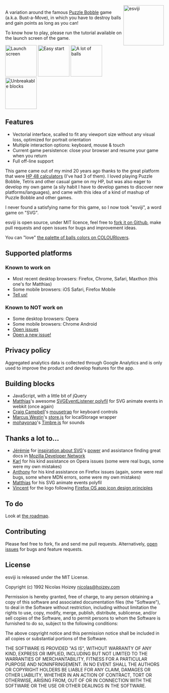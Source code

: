 <img src="http://play.esviji.com/img/firefox-os/icon-128.png" alt="esviji" width="128" height="128" style="float: right" />

A variation around the famous [Puzzle Bobble](http://en.wikipedia.org/wiki/Puzzle_Bobble) game (a.k.a. Bust-a-Move), in which you have to destroy balls and gain points as long as you can!

To know how to play, please run the tutorial available on the launch screen of the game.

<img src="https://github.com/nhoizey/esviji/raw/master/images/screenshots/01-launch-screen.png" alt="Launch screen" width="100" />
<img src="https://github.com/nhoizey/esviji/raw/master/images/screenshots/02-easy-start.png" alt="Easy start" width="100" />
<img src="https://github.com/nhoizey/esviji/raw/master/images/screenshots/03-a-lot-of-balls.png" alt="A lot of balls" width="100" />
<img src="https://github.com/nhoizey/esviji/raw/master/images/screenshots/04-unbreakable-blocks.png" alt="Unbreakable blocks" width="100" />

## Features

- Vectorial interface, scalled to fit any viewport size without any visual loss, optimized for portrait orientation
- Multiple interaction options: keyboard, mouse & touch
- Current game persistence: close your browser and resume your game when you return
- Full off-line support

This game came out of my mind 20 years ago thanks to the great platform that were [HP 48 calculators](http://en.wikipedia.org/wiki/HP-48_series) (I've had 3 of them). I loved playing Puzzle Bobble, Tetris and other casual game on my HP, but was also eager to develop my own game (a sily habit I have to develop games to discover new platforms/languages), and came with this idea of a kind of mashup of Puzzle Bobble and other games.

I never found a satisfying name for this game, so I now took "esviji", a word game on "SVG".

esviji is open source, under MIT licence, feel free to <a href="https://github.com/nhoizey/esviji">fork it on Github</a>, make pull requests and open issues for bugs and improvement ideas.

You can "love" [the palette of balls colors on COLOURlovers](http://www.colourlovers.com/palette/2807157/esviji).

## Supported platforms

### Known to work on

- Most recent desktop browsers: Firefox, Chrome, Safari, Maxthon (this one's for Matthias)
- Some mobile browsers: iOS Safari, Firefox Mobile
- [Tell us!](http://twitter.com/esviji)

### Known to NOT work on

- Some desktop browsers: Opera
- Some mobile browsers: Chrome Android
- [Open issues](https://github.com/nhoizey/esviji/issues?labels=Broken+browser+support&page=1&state=open)
- [Open a new issue!](https://github.com/nhoizey/esviji/issues/new)

## Privacy policy

Aggregated analytics data is collected through Google Analytics and is only used to improve the product and develop features for the app.

## Building blocks

- JavaScript, with a little bit of jQuery
- [Matthias](http://twitter.com/madsgraphics)'s awesome [SVGEventListener polyfil](https://github.com/madsgraphics/SVGEventListener) for SVG animate events in webkit (once again)
- [Craig Campbell](http://craig.is/)'s [mousetrap](http://craig.is/killing/mice) for keyboard controls
- [Marcus Westin](http://twitter.com/marcuswestin)'s [store.js](https://github.com/marcuswestin/store.js) for localStorage wrapper
- [mohayonao](http://twitter.com/mohayonao)'s [Timbre.js](https://github.com/mohayonao/timbre) for sounds

## Thanks a lot to…

- [Jérémie](http://twitter.com/JeremiePat) for [inspiration about SVG](http://jeremie.patonnier.net/tag/SVG)'s [power](http://jeremie.patonnier.net/experiences/parisweb2011/animation.svg) and assistance finding great docs in [Mozilla Developer Network](https://developer.mozilla.org/en-US/docs/SVG)
- [Karl](http://twitter.com/karlpro) for his kind assistance on Opera issues (some were real bugs, some were my own mistakes)
- [Anthony](http://twitter.com/rik24d) for his kind assistance on Firefox issues (again, some were real bugs, some where MDN errors, some were my own mistakes)
- [Matthias](http://twitter.com/madsgraphics) for his SVG animate events polyfil
- [Vincent](http://twitter.com/htmlzg) for the logo following [Firefox OS app icon design principles](http://www.mozilla.org/en-US/styleguide/products/firefoxos/icons/)

## To do

Look at [the roadmap](https://github.com/nhoizey/esviji/issues/milestones?direction=asc&page=1&sort=due_date).

## Contributing

Please feel free to fork, fix and send me pull requests. Alternatively, [open issues](https://github.com/nhoizey/esviji/issues/new) for bugs and feature requests.

## License

esviji is released under the MIT License.

Copyright (c) 1992 Nicolas Hoizey <nicolas@hoizey.com>

Permission is hereby granted, free of charge, to any person obtaining a copy of this software and associated documentation files (the "Software"), to deal in the Software without restriction, including without limitation the rights to use, copy, modify, merge, publish, distribute, sublicense, and/or sell copies of the Software, and to permit persons to whom the Software is furnished to do so, subject to the following conditions:

The above copyright notice and this permission notice shall be included in all copies or substantial portions of the Software.

THE SOFTWARE IS PROVIDED "AS IS", WITHOUT WARRANTY OF ANY KIND, EXPRESS OR IMPLIED, INCLUDING BUT NOT LIMITED TO THE WARRANTIES OF MERCHANTABILITY, FITNESS FOR A PARTICULAR PURPOSE AND NONINFRINGEMENT. IN NO EVENT SHALL THE AUTHORS OR COPYRIGHT HOLDERS BE LIABLE FOR ANY CLAIM, DAMAGES OR OTHER LIABILITY, WHETHER IN AN ACTION OF CONTRACT, TORT OR OTHERWISE, ARISING FROM, OUT OF OR IN CONNECTION WITH THE SOFTWARE OR THE USE OR OTHER DEALINGS IN THE SOFTWARE.

